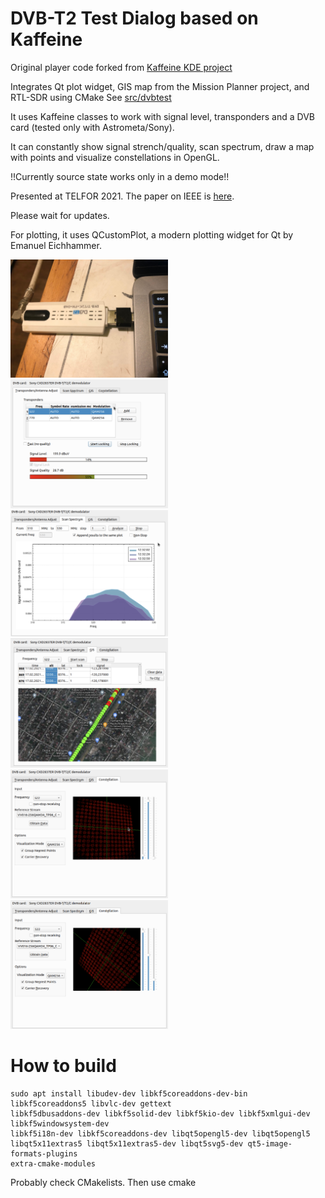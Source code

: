 DVB-T2 Test Dialog based on Kaffeine
===================

Original player code forked from <a href="https://github.com/KDE/kaffeine">Kaffeine KDE project</a>

Integrates Qt plot widget, GIS map from the Mission Planner project, and RTL-SDR using CMake See <a href = "src/dvbtest">src/dvbtest</a>

It uses Kaffeine classes to work with signal level, transponders and a DVB card (tested only with Astrometa/Sony). 

It can constantly show signal strench/quality, scan spectrum, draw a map with points and visualize constellations in OpenGL.

!!Currently source state works only in a demo mode!!

Presented at TELFOR 2021. The paper on IEEE is <a href = "https://ieeexplore.ieee.org/document/9653329">here</a>.

Please wait for updates.

For plotting, it uses QCustomPlot, a modern plotting widget for Qt by Emanuel Eichhammer.       

<img src = "dvb_card.jpg" width = "50%" />
<img src = "dvb0.png" width = "50%" />
<img src = "dvb1.png" width = "50%" />
<img src = "dvb2.png" width = "50%" />
<img src = "dvb3.png" width = "50%"/>
<img src = "dvb4.png" width = "50%"/>

How to build
=
```
sudo apt install libudev-dev libkf5coreaddons-dev-bin libkf5coreaddons5 libvlc-dev gettext 
libkf5dbusaddons-dev libkf5solid-dev libkf5kio-dev libkf5xmlgui-dev libkf5windowsystem-dev 
libkf5i18n-dev libkf5coreaddons-dev libqt5opengl5-dev libqt5opengl5 
libqt5x11extras5 libqt5x11extras5-dev libqt5svg5-dev qt5-image-formats-plugins 
extra-cmake-modules
```
Probably check CMakelists.
Then use cmake 


